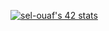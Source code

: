 [![sel-ouaf's 42 stats](https://badge.mediaplus.ma/colorfulwaves/sel-ouaf)](https://github.com/oakoudad/badge42)
